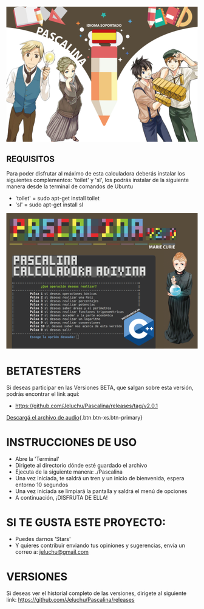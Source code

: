 ![Icono GDM](./Fotos/foto.png)

## REQUISITOS
Para poder disfrutar al máximo de esta calculadora deberás instalar los siguientes complementos: 'toilet' y 'sl', los podrás instalar de la siguiente manera desde la terminal de comandos de Ubuntu

- 'toilet' = sudo apt-get install toilet
- 'sl' = sudo apt-get install sl

![Icono GDM](./Fotos/foto2.png)

# BETATESTERS
Si deseas participar en las Versiones BETA, que salgan sobre esta versión, podrás encontrar el link aquí:

- https://github.com/Jeluchu/Pascalina/releases/tag/v2.0.1

[Descargá el archivo de audio](/sites/default/files/himnonacionalargentino.mp3){.btn.btn-xs.btn-primary}

# INSTRUCCIONES DE USO
- Abre la 'Terminal'
- Dirigete al directorio dónde esté guardado el archivo
- Ejecuta de la siguiente manera: ./Pascalina
- Una vez iniciada, te saldrá un tren y un inicio de bienvenida, espera entorno 10 segundos
- Una vez iniciada se limpiará la pantalla y saldrá el menú de opciones
- A continuación, ¡DISFRUTA DE ELLA!

# SI TE GUSTA ESTE PROYECTO:
- Puedes darnos 'Stars'
- Y quieres contribuir enviando tus opiniones y sugerencias, envía un correo a: jeluchu@gmail.com

# VERSIONES
Si deseas ver el historial completo de las versiones, dirigete al siguiente link:
https://github.com/Jeluchu/Pascalina/releases
